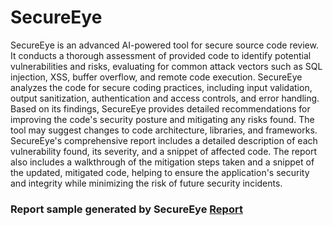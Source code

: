 # SecureEye
SecureEye is an advanced AI-powered tool for secure source code review. It conducts a thorough assessment of provided code to identify potential vulnerabilities and risks, evaluating for common attack vectors such as SQL injection, XSS, buffer overflow, and remote code execution. SecureEye analyzes the code for secure coding practices, including input validation, output sanitization, authentication and access controls, and error handling. Based on its findings, SecureEye provides detailed recommendations for improving the code's security posture and mitigating any risks found. The tool may suggest changes to code architecture, libraries, and frameworks. SecureEye's comprehensive report includes a detailed description of each vulnerability found, its severity, and a snippet of affected code. The report also includes a walkthrough of the mitigation steps taken and a snippet of the updated, mitigated code, helping to ensure the application's security and integrity while minimizing the risk of future security incidents.

### Report sample generated by SecureEye [Report](report/report.md)

